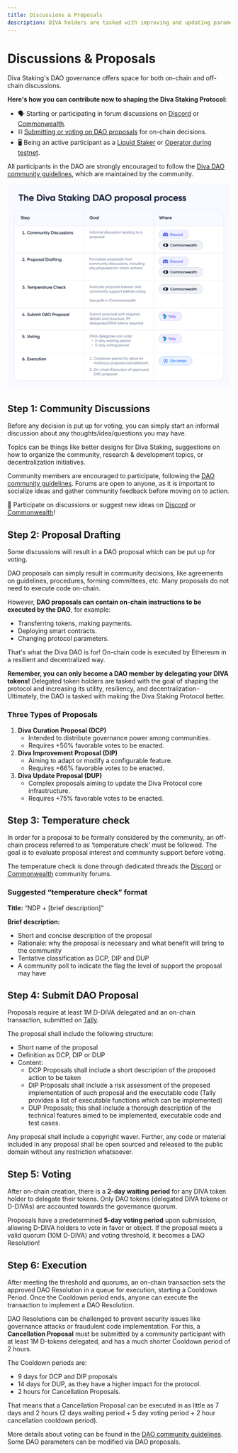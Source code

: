 ```yaml
---
title: Discussions & Proposals
description: DIVA holders are tasked with improving and updating parameters for the benefit of the Diva Staking Protocol. 
---
```


# Discussions & Proposals

Diva Staking's DAO governance offers space for both on-chain and off-chain discussions.

**Here's how you can contribute now to shaping the Diva Staking Protocol:**

- 🗣️ Starting or participating in forum discussions on [Discord](https://discord.com/channels/1041618287500460083/1129055607148773386) or [Commonwealth](https://commonwealth.im/divastaking/discussions).
- ⛓️ [Submitting or voting on DAO proposals](https://www.tally.xyz/gov/diva) for on-chain decisions.
- 🖥️ Being an active participant as a [Liquid Staker](https://stake.diva.community) or [Operator during testnet](https://docs.staking.foundation/operators).

All participants in the DAO are strongly encouraged to follow the [Diva DAO community guidelines](https://github.com/staking-foundation/diva-dao/blob/main/Community-Guidelines.md), which are maintained by the community.

<div style={{textAlign: 'center'}}>

![Liquid Staking](img/dao-proposals.png)
</div>


## Step 1: Community Discussions

Before any decision is put up for voting, you can simply start an informal discussion about any thoughts/idea/questions you may have.

Topics can be things like better designs for Diva Staking, suggestions on how to organize the community, research & development topics, or decentralization initiatives.

Community members are encouraged to participate, following the [DAO community guidelines](https://github.com/staking-foundation/diva-dao/blob/main/Community-Guidelines.md). Forums are open to anyone, as it is important to socialize ideas and gather community feedback before moving on to action.

💬 Participate on discussions or suggest new ideas on [Discord](https://discord.com/channels/1041618287500460083/1129055607148773386) or [Commonwealth](https://commonwealth.im/divastaking/discussions)!

## Step 2: Proposal Drafting

Some discussions will result in a DAO proposal which can be put up for voting.

DAO proposals can simply result in community decisions, like agreements on guidelines, procedures, forming committees, etc. Many proposals do not need to execute code on-chain.

However, **DAO proposals can contain on-chain instructions to be executed by the DAO**, for example:

- Transferring tokens, making payments.
- Deploying smart contracts.
- Changing protocol parameters.

That's what the Diva DAO is for! On-chain code is executed by Ethereum in a resilient and decentralized way.

**Remember, you can only become a DAO member by delegating your DIVA tokens!** Delegated token holders are tasked with the goal of shaping the protocol and increasing its utility, resiliency, and decentralization - Ultimately, the DAO is tasked with making the Diva Staking Protocol better.


### Three Types of Proposals

1. **Diva Curation Proposal (DCP)**
    - Intended to distribute governance power among communities.
    - Requires +50% favorable votes to be enacted.
2. **Diva Improvement Proposal (DIP)**
    - Aiming to adapt or modify a configurable feature.
    - Requires +66% favorable votes to be enacted.
3. **Diva Update Proposal (DUP)**
    - Complex proposals aiming to update the Diva Protocol core infrastructure.
    - Requires +75% favorable votes to be enacted.


## Step 3: Temperature check 

In order for a proposal to be formally considered by the community, an off-chain process referred to as ‘temperature check’ must be followed. The goal is to evaluate proposal interest and community support before voting.

The temperature check is done through dedicated threads the [Discord](https://discord.com/channels/1041618287500460083/1129055607148773386) or [Commonwealth](https://commonwealth.im/divastaking/discussions) community forums.

### Suggested “temperature check” format

**Title:** “NDP + [brief description]”

**Brief description:** 
- Short and concise description of the proposal
- Rationale: why the proposal is necessary and what benefit will bring to the community
- Tentative classification as DCP, DIP and DUP
- A community poll to indicate the flag the level of support the proposal may have


## Step 4: Submit DAO Proposal

Proposals require at least 1M D-DIVA delegated and an on-chain transaction, submitted on [Tally](https://tally.xyz/gov/diva).

The proposal shall include the following structure:

- Short name of the proposal
- Definition as DCP, DIP or DUP
- Content:
  - DCP Proposals shall include a short description of the proposed action to be taken
  - DIP Proposals shall include a risk assessment of the proposed implementation of such proposal and the executable code (Tally provides a list of executable functions which can be implemented)
  - DUP Proposals; this shall include a thorough description of the technical features aimed to be implemented, executable code and test cases.

Any proposal shall include a copyright waver. Further, any code or material included in any proposal shall be open sourced and released to the public domain without any restriction whatsoever.


## Step 5: Voting

After on-chain creation, there is a **2-day waiting period** for any DIVA token holder to delegate their tokens. Only DAO tokens (delegated DIVA tokens or D-DIVAs) are accounted towards the governance quorum.

Proposals have a predetermined **5-day voting period** upon submission, allowing D-DIVA holders to vote in favor or object. If the proposal meets a valid quorum (10M D-DIVA) and voting threshold, it becomes a DAO Resolution!


## Step 6: Execution

After meeting the threshold and quorums, an on-chain transaction sets the approved DAO Resolution in a queue for execution, starting a Cooldown Period. Once the Cooldown period ends, anyone can execute the transaction to implement a DAO Resolution.

DAO Resolutions can be challenged to prevent security issues like governance attacks or fraudulent code implementation. For this, a **Cancellation Proposal** must be submitted by a community participant with at least 1M D-tokens delegated, and has a much shorter Cooldown period of 2 hours.

The Cooldown periods are:

- 9 days for DCP and DIP proposals
- 14 days for DUP, as they have a higher impact for the protocol.
- 2 hours for Cancellation Proposals.

That means that a Cancellation Proposal can be executed in as little as 7 days and 2 hours (2 days waiting period + 5 day voting period + 2 hour cancellation cooldown period).

More details about voting can be found in the [DAO community guidelines](https://github.com/staking-foundation/diva-dao/blob/main/Community-Guidelines.md). Some DAO parameters can be modified via DAO proposals.
